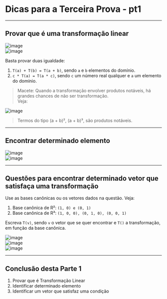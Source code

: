 # Dicas para a Terceira Prova - pt1

---
## Provar que é uma transformação linear

![image](https://github.com/user-attachments/assets/06028b53-97aa-44ed-af1f-88272c6b8915)<br>
![image](https://github.com/user-attachments/assets/ad70e1ee-8132-4b99-977c-014dca369165)

Basta provar duas igualdade:
1. `T(a) + T(b) = T(a + b)`, sendo `a` e `b` elementos do domínio.
2. `c * T(a) = T(a * c)`, sendo `c` um número real qualquer e `a` um elemento do domínio.

> Macete: Quando a transformação envolver produtos notáveis, há grandes chances de não ser transformação.<br>
> Veja:

![image](https://github.com/user-attachments/assets/834260d2-384a-4ab5-8f20-6973ef728f1f)<br>
> Termos do tipo (a + b)², (a + b)³, são produtos notáveis. 

---
## Encontrar determinado elemento

![image](https://github.com/user-attachments/assets/76950455-0003-42d9-8051-d3b44f53a83b)<br>
![image](https://github.com/user-attachments/assets/ddbc8a8c-7411-4d3c-be0e-b433e5602eee)

---
## Questões para encontrar determinado vetor que satisfaça uma transformação

Use as bases canônicas ou os vetores dados na questão. Veja:
1. Base canônica de R²: `(1, 0) e (0, 1)`
2. Base canônica de R³: `(1, 0, 0), (0, 1, 0), (0, 0, 1)`

Escreva `T(v)`, sendo `v` o vetor que se quer encontrar e `T()` a transformação, em função da base canônica.

![image](https://github.com/user-attachments/assets/206b1065-9279-4810-88ad-4470398ac031)<br>
![image](https://github.com/user-attachments/assets/e808f06e-6578-41fc-b031-f6b53ca1809a)<br>
![image](https://github.com/user-attachments/assets/0961b858-d3fb-4f86-bd9b-131a72b25651)

---
## Conclusão desta Parte 1

1. Provar que é Transformação Linear
2. Identificar determinado elemento
3. Identificar um vetor que satisfaz uma condição
